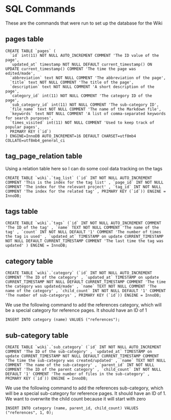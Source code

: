 # SQL Commands
These are the commands that were run to set up the database for the Wiki

## pages table
```
CREATE TABLE `pages` (
  `id` int(11) NOT NULL AUTO_INCREMENT COMMENT 'The ID value of the page',
  `updated_at` timestamp NOT NULL DEFAULT current_timestamp() ON UPDATE current_timestamp() COMMENT 'The time the page was edited/made',
  `abbreviation` text NOT NULL COMMENT 'The abbreviation of the page',
  `title` text NOT NULL COMMENT 'The title of the page',
  `description` text NOT NULL COMMENT 'A short description of the page',
  `category_id` int(11) NOT NULL COMMENT 'The category ID of the page',
  `sub_category_id` int(11) NOT NULL COMMENT 'The sub-category ID',
  `file_name` text NOT NULL COMMENT 'The name of the Markdown file',
  `keywords` text NOT NULL COMMENT 'A list of comma-separated keywords for search purposes',
  `times_visited` int(11) NOT NULL COMMENT 'Used to keep track of popular pages',
  PRIMARY KEY (`id`)
) ENGINE=InnoDB AUTO_INCREMENT=16 DEFAULT CHARSET=utf8mb4 COLLATE=utf8mb4_general_ci
```

## tag_page_relation table
Using a relation table here so I can do some cool data tracking on the tags

```
CREATE TABLE `wiki`.`tag_list` (`id` INT NOT NULL AUTO_INCREMENT COMMENT 'This is the index for the tag list' , `page_id` INT NOT NULL COMMENT 'The index for the relevant project' , `tag_id` INT NOT NULL COMMENT 'The index for the related tag' , PRIMARY KEY (`id`)) ENGINE = InnoDB;
```

## tags table
```
CREATE TABLE `wiki`.`tags` (`id` INT NOT NULL AUTO_INCREMENT COMMENT 'The ID of the tag' , `name` TEXT NOT NULL COMMENT 'The name of the tag' , `count` INT NOT NULL DEFAULT '1' COMMENT 'The number of times the tag is used' , `updated_at` TIMESTAMP on update CURRENT_TIMESTAMP NOT NULL DEFAULT CURRENT_TIMESTAMP COMMENT 'The last time the tag was updated' ) ENGINE = InnoDB;
```

## category table
```
CREATE TABLE `wiki`.`category` (`id` INT NOT NULL AUTO_INCREMENT COMMENT 'The ID of the category' , `updated_at` TIMESTAMP on update CURRENT_TIMESTAMP NOT NULL DEFAULT CURRENT_TIMESTAMP COMMENT 'The time the category was updated/made' , `name` TEXT NOT NULL COMMENT 'The name of the category' , `child_count` INT NOT NULL DEFAULT '1' COMMENT 'The number of sub-categorys' , PRIMARY KEY (`id`)) ENGINE = InnoDB;
```

We use the following command to add the references category, which will be a special category for reference pages. It should have an ID of 1
```
INSERT INTO category (name) VALUES ("references");
```

## sub-category table
```
CREATE TABLE `wiki`.`sub_category` (`id` INT NOT NULL AUTO_INCREMENT COMMENT 'The ID of the sub-category' , `updated_at` TIMESTAMP on update CURRENT_TIMESTAMP NOT NULL DEFAULT CURRENT_TIMESTAMP COMMENT 'The time the sub-category was created/updated' , `name` TEXT NOT NULL COMMENT 'The name of the sub-category' , `parent_id` INT NOT NULL COMMENT 'The ID of the parent category' , `child_count` INT NOT NULL DEFAULT '1' COMMENT 'The number of files in the sub-category' , PRIMARY KEY (`id`)) ENGINE = InnoDB;
```

We use the following command to add the references sub-category, which will be a special sub-category for reference pages. It should have an ID of 1. We want to overwrite the child count because it will start with zero
```
INSERT INTO category (name, parent_id, child_count) VALUES ("references", 1, 0);
```